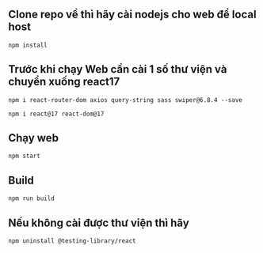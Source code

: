 ## Clone repo về thì hãy cài nodejs cho web để local host

```
npm install
```

## Trước khi chạy Web cần cài 1 số thư viện và chuyển xuống react17

```
npm i react-router-dom axios query-string sass swiper@6.8.4 --save
```

```
npm i react@17 react-dom@17
```

## Chạy web

```
npm start
``` 

## Build

```
npm run build
```

## Nếu không cài được thư viện thì hãy

```
npm uninstall @testing-library/react
```
